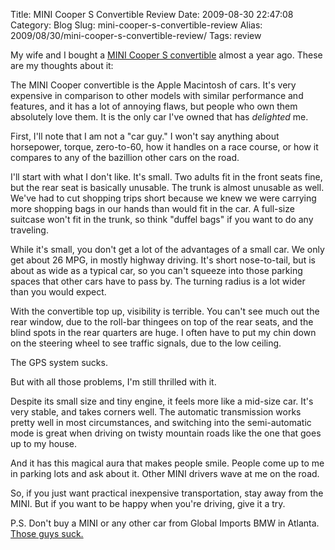 Title: MINI Cooper S Convertible Review
Date: 2009-08-30 22:47:08
Category: Blog
Slug: mini-cooper-s-convertible-review
Alias: 2009/08/30/mini-cooper-s-convertible-review/
Tags: review


My wife and I bought a [MINI Cooper S convertible](http://www.miniusa.com/mini-cooper-conv-top-features.html#/learn/FACTS_FEATURES_SPECS/Top_Features-m) almost a year ago. These are my thoughts about it:

The MINI Cooper convertible is the Apple Macintosh of cars.  It's very expensive in comparison to other models with similar performance and features, and it has a lot of annoying flaws, but people who own them absolutely love them. It is the only car I've owned that has _delighted_ me.

First, I'll note that I am not a "car guy." I won't say anything about horsepower, torque, zero-to-60, how it handles on a race course, or how it compares to any of the bazillion other cars on the road.

I'll start with what I don't like. It's small. Two adults fit in the front seats fine, but the rear seat is basically unusable. The trunk is almost unusable as well. We've had to cut shopping trips short because we knew we were carrying more shopping bags in our hands than would fit in the car. A full-size suitcase won't fit in the trunk, so think "duffel bags" if you want to do any traveling.

While it's small, you don't get a lot of the advantages of a small car. We only get about 26 MPG, in mostly highway driving. It's short nose-to-tail, but is about as wide as a typical car, so you can't squeeze into those parking spaces that other cars have to pass by. The turning radius is a lot wider than you would expect.

With the convertible top up, visibility is terrible. You can't see much out the rear window, due to the roll-bar thingees on top of the rear seats, and the blind spots in the rear quarters are huge. I often have to put my chin down on the steering wheel to see traffic signals, due to the low ceiling.

The GPS system sucks. 

But with all those problems, I'm still thrilled with it.

Despite its small size and tiny engine, it feels more like a mid-size car. It's very stable, and takes corners well. The automatic transmission works pretty well in most circumstances, and switching into the semi-automatic mode is great when driving on twisty mountain roads like the one that goes up to my house.

And it has this magical aura that makes people smile. People come up to me in parking lots and ask about it. Other MINI drivers wave at me on the road. 

So, if you just want practical inexpensive transportation, stay away from the MINI. But if you want to be happy when you're driving, give it a try.

P.S. Don't buy a MINI or any other car from Global Imports BMW in Atlanta. [Those guys suck.](http://kristopherjohnson.blogspot.com/2008/12/letter-to-global-imports-bmw.html)
